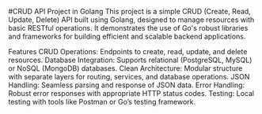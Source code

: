 #CRUD API Project in Golang
This project is a simple CRUD (Create, Read, Update, Delete) API built using Golang, designed to manage resources with basic RESTful operations. It demonstrates the use of Go's robust libraries and frameworks for building efficient and scalable backend applications.

Features
CRUD Operations: Endpoints to create, read, update, and delete resources.
Database Integration: Supports relational (PostgreSQL, MySQL) or NoSQL (MongoDB) databases.
Clean Architecture: Modular structure with separate layers for routing, services, and database operations.
JSON Handling: Seamless parsing and response of JSON data.
Error Handling: Robust error responses with appropriate HTTP status codes.
Testing: Local testing with tools like Postman or Go’s testing framework.
